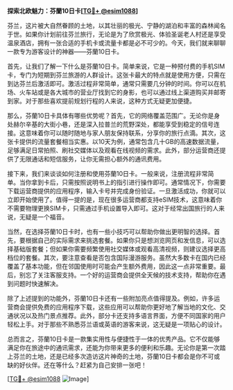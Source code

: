 **探索北欧魅力：芬蘭10日卡[[TG💪+ @esim1088](https://t.me/s/esim1088)]**

芬兰，这片被大自然眷顾的土地，以其壮丽的极光、宁静的湖泊和丰富的森林闻名于世。如果你计划前往芬兰旅行，无论是为了欣赏极光、体验圣诞老人村还是享受温泉酒店，拥有一张合适的手机卡或流量卡都是必不可少的。今天，我们就来聊聊一款专为游客设计的神器——芬蘭10日卡。

首先，让我们了解一下什么是芬蘭10日卡。简单来说，它是一种预付费的手机SIM卡，专门为短期到芬兰旅游的人群设计。这张卡最大的特点就是使用方便，只需在到达芬兰后激活即可。激活过程非常简单，通常只需要几分钟的时间。你可以在机场、火车站或是各大城市的营业厅找到它的身影，也可以通过线上渠道购买并邮寄到家。对于那些喜欢提前规划行程的人来说，这种方式无疑更加便捷。

那么，芬蘭10日卡具体有哪些优势呢？首先，它的网络覆盖范围广。无论你是身处赫尔辛基的大街小巷，还是深入拉普兰的荒野深处，都能享受到稳定的信号连接。这意味着你可以随时随地与家人朋友保持联系，分享你的旅行点滴。其次，这张卡提供的流量套餐相当实惠。以10天为例，通常包含几十GB的高速数据流量，足够满足日常拍照、刷社交媒体以及观看在线视频的需求。此外，部分运营商还提供了无限通话和短信服务，让你无需担心额外的通讯费用。

接下来，我们来谈谈如何注册和使用芬蘭10日卡。一般来说，注册流程非常简单。当你拿到卡后，只需按照说明书上的指引进行操作即可。通常情况下，你需要下载运营商提供的应用程序，输入卡号并完成身份验证。一旦激活成功，你就可以立即开始使用了。值得一提的是，现在很多运营商都支持eSIM技术，这意味着你不需要物理更换SIM卡，只需通过手机设置导入即可。这对于经常出国旅行的人来说，无疑是一个福音。

当然，在选择芬蘭10日卡时，也有一些小技巧可以帮助你做出更明智的选择。首先，要根据自己的实际需求来挑选套餐。如果你只是想浏览网页和发信息，可以选择基础版套餐；但如果你需要频繁使用社交媒体或观看高清视频，则建议选择更高档位的套餐。其次，要注意查看是否包含国际漫游服务。虽然大多数卡在国内已经覆盖了基本功能，但在邻国使用时可能会产生额外费用，因此这一点非常重要。最后，别忘了关注客服支持。一个好的运营商会提供全天候的技术支持，帮助你在遇到问题时快速解决。

除了上述提到的功能外，芬蘭10日卡还有一些附加亮点值得提及。例如，许多运营商会提供免费的应用程序下载，这些应用可以帮助你更好地了解当地的文化、交通状况以及热门景点推荐。此外，部分卡还支持多语言界面，方便不同国家的用户轻松上手。对于那些不熟悉芬兰语或英语的游客来说，这无疑是一项贴心的设计。

总而言之，芬蘭10日卡是一款集实用性与便捷性于一体的优秀产品。它不仅能够满足你在旅途中的通讯需求，还能为你带来更多的便利和乐趣。无论你是第一次踏上芬兰的土地，还是已经多次造访这片神奇的土地，芬蘭10日卡都会是你不可或缺的好伙伴。还在等什么？赶紧为自己安排一张吧！

[[TG💪+ @esim1088](https://t.me/s/esim1088) ![Image](https://i.postimg.cc/4NQfJmqS/Snipaste-2025-05-13-00-14-12.png)]